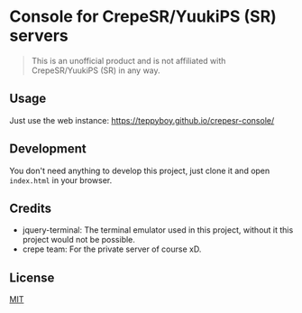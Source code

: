 # Console for CrepeSR/YuukiPS (SR) servers

> This is an unofficial product and is not affiliated with CrepeSR/YuukiPS (SR) in any way.

## Usage

Just use the web instance: https://teppyboy.github.io/crepesr-console/

## Development

You don't need anything to develop this project, just clone it and open `index.html` in your browser.

## Credits

- jquery-terminal: The terminal emulator used in this project, without it this project would not be possible.
- crepe team: For the private server of course xD.

## License

[MIT](./LICENSE)
